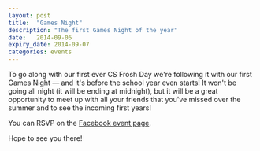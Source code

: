 ```yaml
---
layout: post
title:  "Games Night"
description: "The first Games Night of the year"
date:   2014-09-06
expiry_date: 2014-09-07
categories: events
---
```


To go along with our first ever CS Frosh Day we're following it with our first Games Night — and it's before the school year even starts! It won't be going all night (it will be ending at midnight), but it will be a great opportunity to meet up with all your friends that you've missed over the summer and to see the incoming first years!

You can RSVP on the [Facebook event page](https://www.facebook.com/events/165836586950220/).

Hope to see you there!

